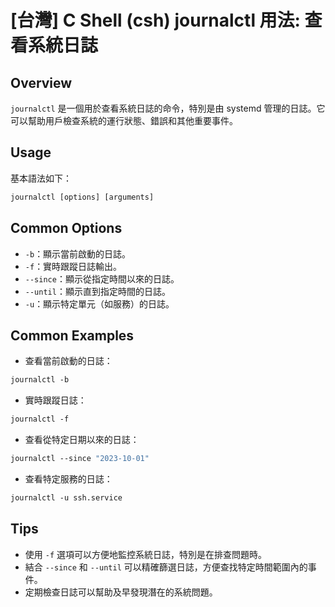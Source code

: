 # [台灣] C Shell (csh) journalctl 用法: 查看系統日誌

## Overview
`journalctl` 是一個用於查看系統日誌的命令，特別是由 systemd 管理的日誌。它可以幫助用戶檢查系統的運行狀態、錯誤和其他重要事件。

## Usage
基本語法如下：
```csh
journalctl [options] [arguments]
```

## Common Options
- `-b`：顯示當前啟動的日誌。
- `-f`：實時跟蹤日誌輸出。
- `--since`：顯示從指定時間以來的日誌。
- `--until`：顯示直到指定時間的日誌。
- `-u`：顯示特定單元（如服務）的日誌。

## Common Examples
- 查看當前啟動的日誌：
```csh
journalctl -b
```
- 實時跟蹤日誌：
```csh
journalctl -f
```
- 查看從特定日期以來的日誌：
```csh
journalctl --since "2023-10-01"
```
- 查看特定服務的日誌：
```csh
journalctl -u ssh.service
```

## Tips
- 使用 `-f` 選項可以方便地監控系統日誌，特別是在排查問題時。
- 結合 `--since` 和 `--until` 可以精確篩選日誌，方便查找特定時間範圍內的事件。
- 定期檢查日誌可以幫助及早發現潛在的系統問題。